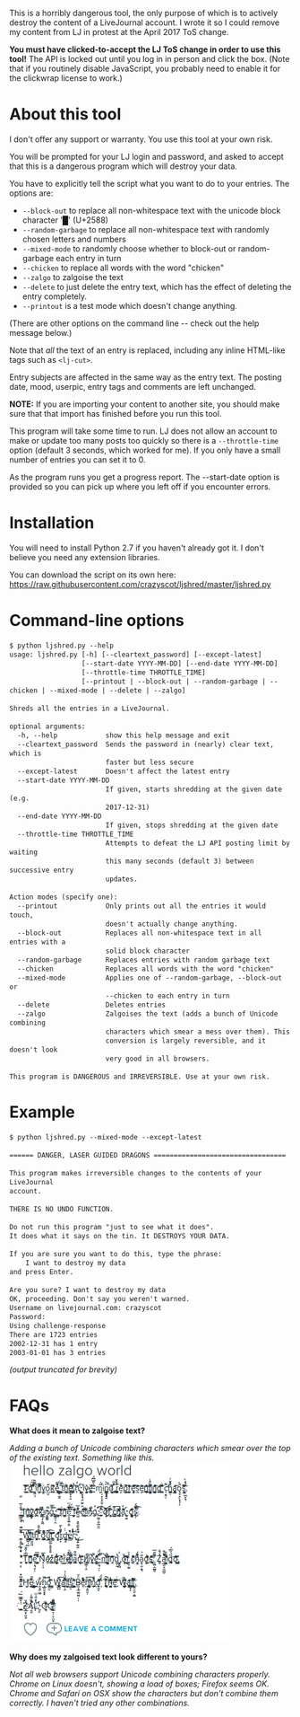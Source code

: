 This is a horribly dangerous tool, the only purpose of which is to actively
destroy the content of a LiveJournal account. I wrote it so I could remove
my content from LJ in protest at the April 2017 ToS change.

**You must have clicked-to-accept the LJ ToS change in order to use this
tool!** The API is locked out until you log in in person and click the box.
(Note that if you routinely disable JavaScript, you probably need to enable
it for the clickwrap license to work.)

# About this tool #

I don't offer any support or warranty. You use this tool at your own risk.

You will be prompted for your LJ login and password, and asked to accept that this is a dangerous
program which will destroy your data.

You have to explicitly tell the script what you want to do to your entries.
The options are:

* `--block-out` to replace all non-whitespace text with the unicode block character '█' (U+2588)
* `--random-garbage` to replace all non-whitespace text with randomly chosen letters and numbers
* `--mixed-mode` to randomly choose whether to block-out or random-garbage each entry in turn
* `--chicken` to replace all words with the word "chicken"
* `--zalgo` to zalgoise the text
* `--delete` to just delete the entry text, which has the effect of deleting the entry completely.
* `--printout` is a test mode which doesn't change anything.

(There are other options on the command line -- check out the help message below.)

Note that *all* the text of an entry is replaced, including any inline HTML-like tags such as `<lj-cut>`. 

Entry subjects are affected in the same way as the entry text. The posting
date, mood, userpic, entry tags and comments are left unchanged.

**NOTE:** If you are importing your content to another site, you should make
sure that that import has finished before you run this tool.

This program will take some time to run. LJ does not allow an account to make
or update too many posts too quickly so there is a `--throttle-time` option
(default 3 seconds, which worked for me).  If you only have a small number of entries you
can set it to 0.

As the program runs you get a progress report. The --start-date option is
provided so you can pick up where you left off if you encounter errors.

# Installation #

You will need to install Python 2.7 if you haven't already got it. I don't believe you need any extension libraries.

You can download the script on its own here: https://raw.githubusercontent.com/crazyscot/ljshred/master/ljshred.py

# Command-line options #

~~~~
$ python ljshred.py --help
usage: ljshred.py [-h] [--cleartext_password] [--except-latest]
                  [--start-date YYYY-MM-DD] [--end-date YYYY-MM-DD]
                  [--throttle-time THROTTLE_TIME]
                  [--printout | --block-out | --random-garbage | --chicken | --mixed-mode | --delete | --zalgo]

Shreds all the entries in a LiveJournal.

optional arguments:
  -h, --help            show this help message and exit
  --cleartext_password  Sends the password in (nearly) clear text, which is
                        faster but less secure
  --except-latest       Doesn't affect the latest entry
  --start-date YYYY-MM-DD
                        If given, starts shredding at the given date (e.g.
                        2017-12-31)
  --end-date YYYY-MM-DD
                        If given, stops shredding at the given date
  --throttle-time THROTTLE_TIME
                        Attempts to defeat the LJ API posting limit by waiting
                        this many seconds (default 3) between successive entry
                        updates.

Action modes (specify one):
  --printout            Only prints out all the entries it would touch,
                        doesn't actually change anything.
  --block-out           Replaces all non-whitespace text in all entries with a
                        solid block character
  --random-garbage      Replaces entries with random garbage text
  --chicken             Replaces all words with the word "chicken"
  --mixed-mode          Applies one of --random-garbage, --block-out or
                        --chicken to each entry in turn
  --delete              Deletes entries
  --zalgo               Zalgoises the text (adds a bunch of Unicode combining
                        characters which smear a mess over them). This
                        conversion is largely reversible, and it doesn't look
                        very good in all browsers.

This program is DANGEROUS and IRREVERSIBLE. Use at your own risk.
~~~~

# Example #

~~~~
$ python ljshred.py --mixed-mode --except-latest

====== DANGER, LASER GUIDED DRAGONS =================================

This program makes irreversible changes to the contents of your LiveJournal
account.

THERE IS NO UNDO FUNCTION.

Do not run this program "just to see what it does".
It does what it says on the tin. It DESTROYS YOUR DATA.

If you are sure you want to do this, type the phrase:
    I want to destroy my data
and press Enter.
        
Are you sure? I want to destroy my data
OK, proceeding. Don't say you weren't warned.
Username on livejournal.com: crazyscot
Password: 
Using challenge-response
There are 1723 entries
2002-12-31 has 1 entry
2003-01-01 has 3 entries
~~~~
*(output truncated for brevity)*

# FAQs #

**What does it mean to zalgoise text?**

*Adding a bunch of Unicode combining characters which smear over the top of the existing text. Something like this. ![Zalgoised text example](zalgo-example.png)*

**Why does my zalgoised text look different to yours?**

*Not all web browsers support Unicode combining characters properly. Chrome on Linux doesn't, showing a load of boxes; Firefox seems OK. Chrome and Safari on OSX show the characters but don't combine them correctly. I haven't tried any other combinations.*
